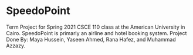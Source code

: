 # SpeedoPoint
Term Project for Spring 2021 CSCE 110 class at the American University in Cairo. SpeedoPoint is primarly an airline and hotel booking system. Project Done By: Maya Hussein, Yaseen Ahmed, Rana Hafez, and Muhammad Azzazy.

